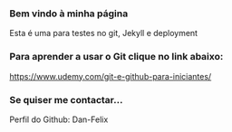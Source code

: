 ### Bem vindo à minha página

Esta é uma para testes no git, Jekyll e deployment

### Para aprender a usar o Git clique no link abaixo:

https://www.udemy.com/git-e-github-para-iniciantes/



### Se quiser me contactar...

Perfil do Github: Dan-Felix
